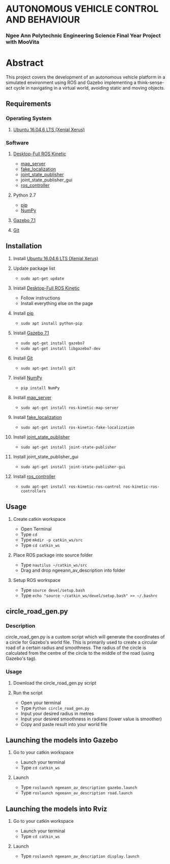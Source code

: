 # AUTONOMOUS VEHICLE CONTROL AND BEHAVIOUR
### Ngee Ann Polytechnic Engineering Science Final Year Project with MooVita

# Abstract
This project covers the development of an autonomous vehicle platform in a simulated environment using ROS and Gazebo implementing a think-sense-act cycle in navigating in a virtual world, avoiding static and moving objects.

## Requirements
### Operating System
1. [Ubuntu 16.04.6 LTS (Xenial Xerus)](http://releases.ubuntu.com/16.04/)

### Software
1. [Desktop-Full ROS Kinetic](http://wiki.ros.org/kinetic/Installation/Ubuntu)
   - [map_server](http://wiki.ros.org/map_server)
   - [fake_localization](http://wiki.ros.org/fake_localization)
   - [joint_state_publisher](http://wiki.ros.org/joint_state_publisher)
   - joint_state_publisher_gui
   - [ros_controller](http://wiki.ros.org/ros_control#Install)
	 
2. Python 2.7
   - [pip](https://pypi.org/project/pip/)
   - [NumPy](https://pypi.org/project/numpy/)
  
3. [Gazebo 7.1](http://gazebosim.org/tutorials?tut=install_ubuntu&ver=7.0&cat=install)

4. [Git](https://git-scm.com/download/linux)

## Installation
1. Install [Ubuntu 16.04.6 LTS (Xenial Xerus)](http://releases.ubuntu.com/16.04/)

2. Update package list
   - `sudo apt-get update`
  
3. Install [Desktop-Full ROS Kinetic](http://wiki.ros.org/kinetic/Installation/Ubuntu)
   - Follow instructions
   - Install everything else on the page
 
4. Install [pip](https://pypi.org/project/pip/)
   - `sudo apt install python-pip`
 
5. Install [Gazebo 7.1](http://gazebosim.org/tutorials?tut=install_ubuntu&ver=7.0&cat=install)
   - `sudo apt-get install gazebo7`
   - `sudo apt-get install libgazebo7-dev`
  
6. Install [Git](https://git-scm.com/download/linux)
   - `sudo apt-get install git`

7. Install [NumPy](https://pypi.org/project/numpy/)
   - `pip install NumPy`
  
8. Install [map_server](http://wiki.ros.org/map_server)
   - `sudo apt-get install ros-kinetic-map-server`
  
9. Install [fake_localization](http://wiki.ros.org/fake_localization)
   - `sudo apt-get install ros-kinetic-fake-localization`
  
10. Install [joint_state_publisher](http://wiki.ros.org/joint_state_publisher)
    - `sudo apt-get install joint-state-publisher`
  
11. Install joint_state_publisher_gui
    - `sudo apt-get install joint-state-publisher-gui`
  
12. Install [ros_controller](http://wiki.ros.org/ros_control#Install)
    - `sudo apt-get install ros-kinetic-ros-control ros-kinetic-ros-controllers`
    
## Usage
1. Create catkin workspace
   - Open Terminal
   - Type `cd`
   - Type `mkdir -p catkin_ws/src`
   - Type `cd catkin_ws`
   
2. Place ROS package into source folder
   - Type `nautilus ~/catkin_ws/src`
   - Drag and drop ngeeann_av_description into folder
   
3. Setup ROS workspace
   - Type `source devel/setup.bash`
   - Type `echo "source ~/catkin_ws/devel/setup.bash" >> ~/.bashrc`
   
## circle_road_gen.py 
### Description
circle_road_gen.py is a custom script which will generate the <point> coordinates of a circle for Gazebo's world file. This is primarily used to create a circular road of a certain radius and smoothness. The radius of the circle is calculated from the centre of the circle to the middle of the road (using Gazebo's <road> tag).

### Usage
1. Download the circle_road_gen.py script

2. Run the script
   - Open your terminal
   - Type `Python circle_road_gen.py`
   - Input your desired radius in metres
   - Input your desired smoothness in radians (lower value is smoother)
   - Copy and paste result into your world file
   
## Launching the models into Gazebo
1. Go to your catkin workspace
   - Launch your terminal
   - Type `cd catkin_ws`
   
2. Launch 
   - Type `roslaunch ngeeann_av_description gazebo.launch`
   - Type `roslaunch ngeeann_av_description road.launch`

## Launching the models into Rviz
1. Go to your catkin workspace
   - Launch your terminal
   - Type `cd catkin_ws`
   
2. Launch 
   - Type `roslaunch ngeeann_av_description display.launch`
